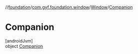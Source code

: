 //[foundation](../../../../index.md)/[com.gyf.foundation.window](../../index.md)/[Window](../index.md)/[Companion](index.md)

# Companion

[androidJvm]\
object [Companion](index.md)